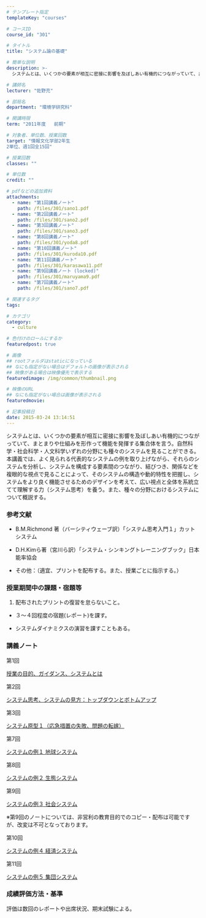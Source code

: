 ```yaml
---
# テンプレート指定
templateKey: "courses"

# コースID
course_id: "301"

# タイトル
title: "システム論の基礎"

# 簡単な説明
description: >-
  システムとは、いくつかの要素が相互に密接に影響を及ぼしあい有機的につながっていて、まとまりや仕組みを形作って機能を発揮する集合体を言う。自然科学・社会科学・人文科学いずれの分野にも種々のシステムを見る...

# 講師名
lecturer: "佐野充"

# 部局名
department: "環境学研究科"

# 開講時限
term: "2011年度	前期"

# 対象者、単位数、授業回数
target: "情報文化学部2年生
2単位、週1回全15回"

# 授業回数
classes: ""

# 単位数
credit: ""

# pdfなどの追加資料
attachments: 
  - name: "第1回講義ノート" 
    path: /files/301/sano1.pdf
  - name: "第2回講義ノート" 
    path: /files/301/sano2.pdf
  - name: "第3回講義ノート" 
    path: /files/301/sano3.pdf
  - name: "第8回講義ノート" 
    path: /files/301/yoda8.pdf
  - name: "第10回講義ノート" 
    path: /files/301/kuroda10.pdf
  - name: "第11回講義ノート" 
    path: /files/301/karasawa11.pdf
  - name: "第9回講義ノート (locked)" 
    path: /files/301/maruyama9.pdf
  - name: "第7回講義ノート" 
    path: /files/301/sano7.pdf

# 関連するタグ
tags:

# カテゴリ
category:
  - culture

# 色付けのロールにするか
featuredpost: true

# 画像
## rootフォルダはstaticになっている
## なにも指定がない場合はデフォルトの画像が表示される
## 映像がある場合は映像優先で表示する
featuredimage: /img/common/thumbnail.png

# 映像のURL
## なにも指定がない場合は画像が表示される
featuredmovie: 

# 記事投稿日
date: 2015-03-24 13:14:51
---
```


システムとは、いくつかの要素が相互に密接に影響を及ぼしあい有機的につながっていて、まとまりや仕組みを形作って機能を発揮する集合体を言う。自然科学・社会科学・人文科学いずれの分野にも種々のシステムを見ることができる。本講義では、よく見られる代表的なシステムの例を取り上げながら、それらのシステムを分析し、システムを構成する要素間のつながり、結びつき、関係などを複眼的な視点で見ることによって、そのシステムの構造や動的特性を把握し、システムをより良く機能させるためのデザインを考えて、広い視点と全体を系統立てて理解する力（システム思考）を養う。また、種々の分野におけるシステムについて概説する。



### 参考文献



* B.M.Richmond 著（バーシティウェーブ訳）「システム思考入門１」カットシステム

* D.H.Kimら著（宮川ら訳）「システム・シンキングトレーニングブック」日本能率協会

* その他：（適宜、プリントを配布する。また、授業ごとに指示する。）

### 授業期間中の課題・宿題等


1. 配布されたプリントの復習を怠らないこと。

* ３〜４回程度の宿題(レポート)を課す。

* システムダイナミクスの演習を課すこともある。


### 講義ノート


第1回

[授業の目的、ガイダンス、システムとは](/files/301/sano1.pdf) 

第2回

[システム思考、システムの見方：トップダウンとボトムアップ](/files/301/sano2.pdf) 

第3回

[システム原型１（応急措置の失敗、問題の転嫁）](/files/301/sano3.pdf) 

第7回

[システムの例１ 地球システム](/files/301/sano7.pdf) 

第8回

[システムの例２ 生態システム](/files/301/yoda8.pdf) 

第9回

[システムの例３ 社会システム](/files/301/maruyama9.pdf) 

※第9回のノートについては、非営利の教育目的でのコピー・配布は可能ですが、改変は不可となっております。

第10回

[システムの例４ 経済システム](/files/301/kuroda10.pdf) 

第11回

[システムの例５ 集団システム](/files/301/karasawa11.pdf) 


### 成績評価方法・基準


評価は数回のレポートや出席状況、期末試験による。
